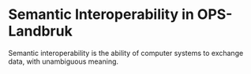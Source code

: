 # Semantic Interoperability in OPS-Landbruk

Semantic interoperability is the ability of computer systems to exchange data, with unambiguous meaning. 



